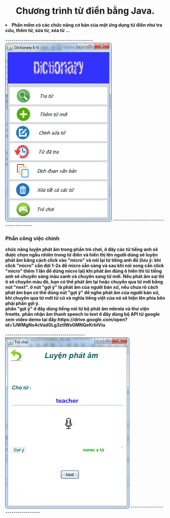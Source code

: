 <h1 align="center"> Chương trình từ điển bằng Java. </h1>
<li>
  <b>Phần mềm có các chức năng cơ bản của một ứng dụng từ điển như tra cứu, thêm từ, sửa từ, xóa từ ...</b><br>
  
------------------------------------------- ![alt tag](https://raw.githubusercontent.com/hoangthang2309/speech-processing/master/dictionary.PNG) --------------------------------------
  <h3>Phần công việc chính<br></h3>
    <b>   chức năng luyện phát âm trong phần trò chơi, ở đây các từ tiếng anh sẽ được chọn ngẫu nhiên trong từ điển và hiển thị lên người dùng sẽ luyện phát âm bằng cách click vào "micro" và nói lại từ tiếng anh đó (lưu ý: khi click "micro" cần đợi 1-2s để micro sẵn sàng và sau khi nói xong cần click "micro" thêm 1 lần để dừng micro lại) khi phát âm đúng ô hiển thì từ tiếng anh sẽ chuyển sàng màu xanh và chuyển sang từ mới. Nếu phát âm sai thì ô sẽ chuyển màu đỏ, bạn có thể phát âm lại hoặc chuyển qua từ mới bằng nút "next". ở nút "gợi ý" là phát âm của người bản xứ, nếu chưa rõ cách phát âm bạn có thể dùng nút "gợi ý" để nghe phát âm của người bản xứ, khi chuyển qua từ mới từ cũ và nghĩa tiếng việt của nó sẽ hiện lên phía bên phải phần gợi ý.</b><br>
<b>   phần "gợi ý" ở đây dùng tiếng nói từ bộ phát âm mbrola và thư viện freetts. phần nhận âm thanh speech to text ở đây dùng bộ API từ google</b><br>
<b>   xem video demo tại đây:https://drive.google.com/open?id=1JWMgNs4cVadGLg3ztIWsGMNQeKrblViu</b><br>

--------------------------------------- ![alt tag](https://raw.githubusercontent.com/hoangthang2309/speech-processing/master/luyenphatam.png) ---------------------------------
